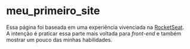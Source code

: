 # meu_primeiro_site

Essa página foi baseada em uma experiência vivenciada na [RocketSeat](https://rocketseat.com.br).<br>
A intenção é praticar essa parte mais voltada para *front-end* e também mostrar um pouco das minhas habilidades.
